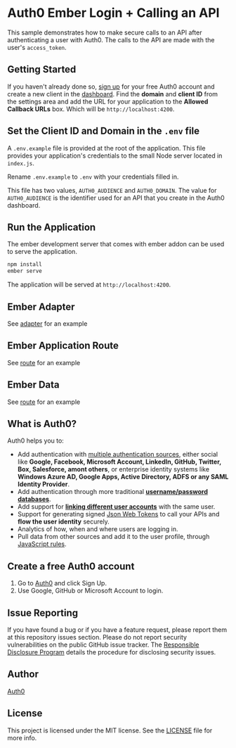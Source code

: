 # Auth0 Ember Login + Calling an API

This sample demonstrates how to make secure calls to an API after authenticating a user with Auth0. The calls to the API are made with the user's `access_token`.

## Getting Started

If you haven't already done so, [sign up](https://auth0.com) for your free Auth0 account and create a new client in the [dashboard](https://manage.auth0.com). Find the **domain** and **client ID** from the settings area and add the URL for your application to the **Allowed Callback URLs** box. Which will be `http://localhost:4200`.

## Set the Client ID and Domain in the `.env` file

A `.env.example` file is provided at the root of the application. This file provides your application's credentials to the small Node server located in `index.js`.

Rename `.env.example` to `.env` with your credentials filled in.

This file has two values, `AUTH0_AUDIENCE` and `AUTH0_DOMAIN`. The value for `AUTH0_AUDIENCE` is the identifier used for an API that you create in the Auth0 dashboard.

## Run the Application

The ember development server that comes with ember addon can be used to serve the application.

```bash
npm install
ember serve 
```

The application will be served at `http://localhost:4200`.

## Ember Adapter

See [adapter](./adapter/application.js) for an example

## Ember Application Route

See [route](./app/routes/application.js) for an example

## Ember Data
See [route](./app/routes/protected.js) for an example

## What is Auth0?

Auth0 helps you to:

* Add authentication with [multiple authentication sources](https://docs.auth0.com/identityproviders), either social like **Google, Facebook, Microsoft Account, LinkedIn, GitHub, Twitter, Box, Salesforce, amont others**, or enterprise identity systems like **Windows Azure AD, Google Apps, Active Directory, ADFS or any SAML Identity Provider**.
* Add authentication through more traditional **[username/password databases](https://docs.auth0.com/mysql-connection-tutorial)**.
* Add support for **[linking different user accounts](https://docs.auth0.com/link-accounts)** with the same user.
* Support for generating signed [Json Web Tokens](https://docs.auth0.com/jwt) to call your APIs and **flow the user identity** securely.
* Analytics of how, when and where users are logging in.
* Pull data from other sources and add it to the user profile, through [JavaScript rules](https://docs.auth0.com/rules).

## Create a free Auth0 account

1. Go to [Auth0](https://auth0.com/signup) and click Sign Up.
2. Use Google, GitHub or Microsoft Account to login.

## Issue Reporting

If you have found a bug or if you have a feature request, please report them at this repository issues section. Please do not report security vulnerabilities on the public GitHub issue tracker. The [Responsible Disclosure Program](https://auth0.com/whitehat) details the procedure for disclosing security issues.

## Author

[Auth0](auth0.com)

## License

This project is licensed under the MIT license. See the [LICENSE](LICENSE.txt) file for more info.
